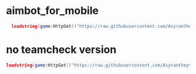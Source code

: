# aimbot_for_mobile

```lua
  loadstring(game:HttpGet(("https://raw.githubusercontent.com/Asyrantheyt/aimbot_for_mobile/main/aimbot"),true))()
```
# no teamcheck version

```lua
loadstring(game:HttpGet(("https://raw.githubusercontent.com/Asyrantheyt/aimbot_for_mobile/main/no_teamcheck_aim_bot"),true))()
```
